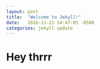 ```yaml
---
layout: post
title:  "Welcome to Jekyll!"
date:   2016-11-22 14:47:05 -0500
categories: jekyll update
---
```

# Hey thrrr
